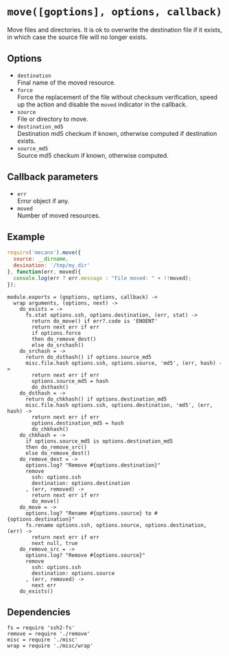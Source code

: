 
# `move([goptions], options, callback)`

Move files and directories. It is ok to overwrite the destination file if it
exists, in which case the source file will no longer exists.

## Options

*   `destination`   
    Final name of the moved resource.   
*   `force`   
    Force the replacement of the file without checksum verification, speed up
    the action and disable the `moved` indicator in the callback.   
*   `source`   
    File or directory to move.   
*   `destination_md5`   
    Destination md5 checkum if known, otherwise computed if destination
    exists.   
*   `source_md5`   
    Source md5 checkum if known, otherwise computed.   

## Callback parameters

*   `err`   
    Error object if any.   
*   `moved`   
    Number of moved resources.   

## Example

```js
require('mecano').move({
  source: __dirname,
  desination: '/tmp/my_dir'
}, function(err, moved){
  console.log(err ? err.message : "File moved: " + !!moved);
});
```

    module.exports = (goptions, options, callback) ->
      wrap arguments, (options, next) ->
        do_exists = ->
          fs.stat options.ssh, options.destination, (err, stat) ->
            return do_move() if err?.code is 'ENOENT'
            return next err if err
            if options.force
            then do_remove_dest()
            else do_srchash()
        do_srchash = ->
          return do_dsthash() if options.source_md5
          misc.file.hash options.ssh, options.source, 'md5', (err, hash) ->
            return next err if err
            options.source_md5 = hash
            do_dsthash()
        do_dsthash = ->
          return do_chkhash() if options.destination_md5
          misc.file.hash options.ssh, options.destination, 'md5', (err, hash) ->
            return next err if err
            options.destination_md5 = hash
            do_chkhash()
        do_chkhash = ->
          if options.source_md5 is options.destination_md5
          then do_remove_src()
          else do_remove_dest()
        do_remove_dest = ->
          options.log? "Remove #{options.destination}"
          remove
            ssh: options.ssh
            destination: options.destination
          , (err, removed) ->
            return next err if err
            do_move()
        do_move = ->
          options.log? "Rename #{options.source} to #{options.destination}"
          fs.rename options.ssh, options.source, options.destination, (err) ->
            return next err if err
            next null, true
        do_remove_src = ->
          options.log? "Remove #{options.source}"
          remove
            ssh: options.ssh
            destination: options.source
          , (err, removed) ->
            next err
        do_exists()

## Dependencies

    fs = require 'ssh2-fs'
    remove = require './remove'
    misc = require './misc'
    wrap = require './misc/wrap'






